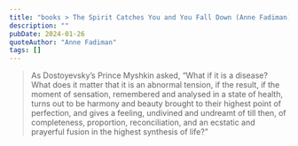 ```yaml
---
title: "books > The Spirit Catches You and You Fall Down (Anne Fadiman)"
description: ""
pubDate: 2024-01-26
quoteAuthor: "Anne Fadiman"
tags: []
---
```


> As Dostoyevsky’s Prince Myshkin asked, “What if it is a disease? What does it matter that it is an abnormal tension, if the result, if the moment of sensation, remembered and analysed in a state of health, turns out to be harmony and beauty brought to their highest point of perfection, and gives a feeling, undivined and undreamt of till then, of completeness, proportion, reconciliation, and an ecstatic and prayerful fusion in the highest synthesis of life?”